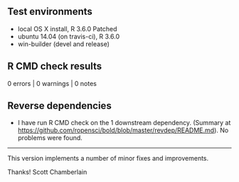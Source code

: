 ## Test environments

* local OS X install, R 3.6.0 Patched
* ubuntu 14.04 (on travis-ci), R 3.6.0
* win-builder (devel and release)

## R CMD check results

0 errors | 0 warnings | 0 notes

## Reverse dependencies

* I have run R CMD check on the 1 downstream dependency.
  (Summary at <https://github.com/ropensci/bold/blob/master/revdep/README.md>). No problems were found.

-----

This version implements a number of minor fixes and improvements.

Thanks! 
Scott Chamberlain

